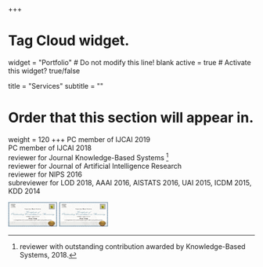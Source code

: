 +++

# Tag Cloud widget.
widget = "Portfolio"  # Do not modify this line! blank
active = true  # Activate this widget? true/false

title = "Services"
subtitle = ""

# Order that this section will appear in.
weight = 120
+++
PC member of IJCAI 2019 <br />
PC member of IJCAI 2018 <br />
reviewer for Journal Knowledge-Based Systems  [^1] <br />
reviewer for Journal of Artificial Intelligence Research <br />
reviewer for NIPS 2016 <br />
subreviewer for LOD 2018,  AAAI 2016, AISTATS 2016, UAI 2015, ICDM 2015, KDD 2014 <br />

[^1]: reviewer with outstanding contribution awarded by Knowledge-Based Systems, 2018. 
<img src="certificate.jpg" width="100" height="50">
<a href="https://github.com/syang16/academic-kickstart/blob/master/static/img/certificate.jpg"> <img src="certificate.jpg" width="100" height="50"> </a> 
